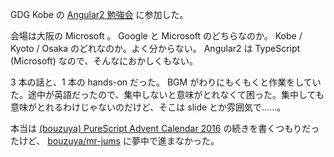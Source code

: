 GDG Kobe の [Angular2 勉強会](https://gdgkobe.doorkeeper.jp/events/54256) に参加した。

会場は大阪の Microsoft 。 Google と Microsoft のどちらなのか。 Kobe / Kyoto / Osaka のどれなのか。よく分からない。 Angular2 は TypeScript (Microsoft) なので、そんなにおかしくもない。

3 本の話と、1 本の hands-on だった。 BGM がわりにもくもくと作業をしていた。途中が英語だったので、集中しないと意味がとれなくて困った。集中しても意味がとれるわけじゃないのだけど、そこは slide とか雰囲気で……。

本当は [(bouzuya) PureScript Advent Calendar 2016](http://www.adventar.org/calendars/1494) の続きを書くつもりだったけど、 [bouzuya/mr-jums][] に夢中で進まなかった。

[bouzuya/mr-jums]: https://github.com/bouzuya/mr-jums
